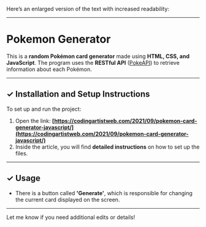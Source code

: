 Here’s an enlarged version of the text with increased readability:  

---

# **Pokemon Generator**  

This is a **random Pokémon card generator** made using **HTML, CSS, and JavaScript**. The program uses the **RESTful API** ([PokeAPI](https://pokeapi.co/)) to retrieve information about each Pokémon.  

---

## **✓ Installation and Setup Instructions**  

To set up and run the project:  
1. Open the link: **[https://codingartistweb.com/2021/09/pokemon-card-generator-javascript/](https://codingartistweb.com/2021/09/pokemon-card-generator-javascript/)**  
2. Inside the article, you will find **detailed instructions** on how to set up the files.  

---

## **✓ Usage**  

- There is a button called **'Generate'**, which is responsible for changing the current card displayed on the screen.  

---  

Let me know if you need additional edits or details!
